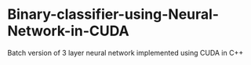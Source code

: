 # Binary-classifier-using-Neural-Network-in-CUDA
Batch version of 3 layer neural network implemented using CUDA in C++
